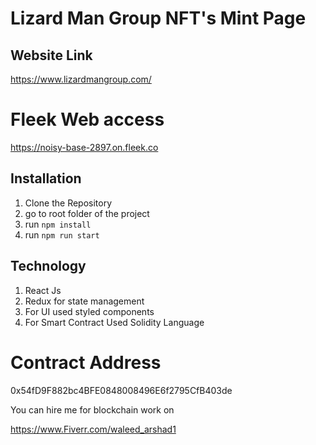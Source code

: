 # Lizard Man Group NFT's Mint Page


## Website Link
https://www.lizardmangroup.com/


# Fleek Web access

https://noisy-base-2897.on.fleek.co

## Installation

1. Clone the Repository
2. go to root folder of the project
3. run ``` npm install ``` 
4. run ```npm run start ``` 


## Technology 

1. React Js
2. Redux for state management
3. For UI used styled components
4. For Smart Contract Used Solidity Language


# Contract Address
0x54fD9F882bc4BFE0848008496E6f2795CfB403de


You can hire me for blockchain work on

https://www.Fiverr.com/waleed_arshad1


